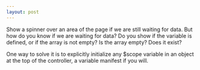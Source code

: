 ```yaml
---
layout: post
---
```


Show a spinner over an area of the page if we are still waiting for data.  But how do you know if we are waiting for data?  Do you show if the variable is defined, or if the array is not empty?  Is the array empty?  Does it exist?

One way to solve it is to explicitly initialize any $scope variable in an object at the top of the controller, a variable manifest if you will.